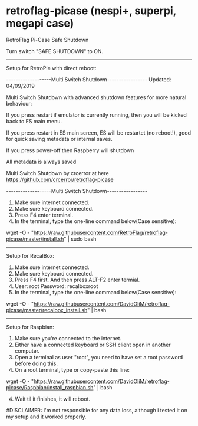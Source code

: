 # retroflag-picase (nespi+, superpi, megapi case)
RetroFlag Pi-Case Safe Shutdown

Turn switch "SAFE SHUTDOWN" to ON.

--------------------

Setup for RetroPie with direct reboot:

-------------------Multi Switch Shutdown-----------------
Updated: 04/09/2019

Multi Switch Shutdown with advanced shutdown features for more natural behaviour:

If you press restart if emulator is currently running, then you will be kicked back to ES main menu.

If you press restart in ES main screen, ES will be restartet (no reboot!), good for quick saving metadata or internal saves.

If you press power-off then Raspberry will shutdown

All metadata is always saved

Multi Switch Shutdown by crcerror at here https://github.com/crcerror/retroflag-picase

-------------------Multi Switch Shutdown-----------------

1. Make sure internet connected.
2. Make sure keyboard connected.
3. Press F4 enter terminal.
4. In the terminal, type the one-line command below(Case sensitive):

wget -O - "https://raw.githubusercontent.com/RetroFlag/retroflag-picase/master/install.sh" | sudo bash

--------------------

Setup for RecalBox:
1. Make sure internet connected.
2. Make sure keyboard connected.
3. Press F4 first. And then press ALT-F2 enter termial.
4. User: root Password: recalboxroot
5. In the terminal, type the one-line command below(Case sensitive):

wget -O - "https://raw.githubusercontent.com/DavidOliM/retroflag-picase/master/recalbox_install.sh" | bash

---------------------

Setup for Raspbian:
1. Make sure you're connected to the internet.
2. Either have a connected keyboard or SSH client open in another computer.
3. Open a terminal as user "root", you need to have set a root password before doing this.
4. On a root terminal, type or copy-paste this line:

wget -O - "https://raw.githubusercontent.com/DavidOliM/retroflag-picase/Raspbian/install_raspbian.sh" | bash

4. Wait til it finishes, it will reboot.


#DISCLAIMER: I'm not responsible for any data loss, although i tested it on my setup and it worked properly.
